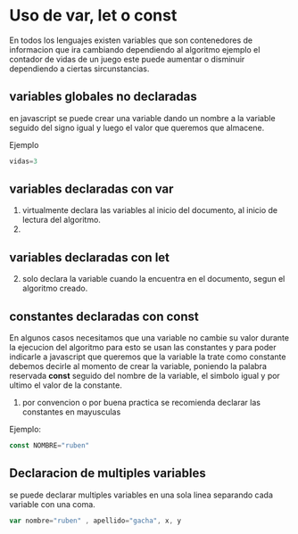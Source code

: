 # Uso de var, let o const

En todos los lenguajes existen variables que son contenedores de informacion que ira cambiando dependiendo al algoritmo ejemplo el contador de vidas de un juego este puede aumentar o disminuir dependiendo a ciertas sircunstancias. 

## variables globales no declaradas

en javascript se puede crear una variable dando un nombre a la variable seguido del signo igual y luego el valor que queremos que almacene.

Ejemplo
```javascript
vidas=3
```
## variables declaradas con var

1. virtualmente declara las variables al inicio del documento, al inicio de lectura del algoritmo.
2. 

## variables declaradas con let

2. solo declara la variable cuando la encuentra en el documento, segun el algoritmo creado.

## constantes declaradas con const

En algunos casos necesitamos que una variable no cambie su valor durante la ejecucion del algoritmo para esto se usan las constantes y para poder indicarle a javascript que queremos que la variable la trate como constante debemos decirle al momento de crear la variable, poniendo la palabra reservada **const** seguido del nombre de la variable, el simbolo igual y por ultimo el valor de la constante.

1. por convencion o por buena practica se recomienda declarar las constantes en mayusculas

Ejemplo:

```javascript
const NOMBRE="ruben"
```

## Declaracion de multiples variables

se puede declarar multiples variables en una sola linea separando cada variable con una coma.

```javascript
var nombre="ruben" , apellido="gacha", x, y
```